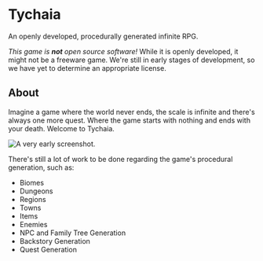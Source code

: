 Tychaia
=======

An openly developed, procedurally generated infinite RPG.

*This game is __not__ open source software!*  While it is openly developed, it might not be a freeware game.  We're still in early stages of development, so we have yet to determine an appropriate license.

About
--------

Imagine a game where the world never ends, the scale is infinite and there's always one more quest.  Where the game starts with nothing and ends with your death.  Welcome to Tychaia.

![A very early screenshot.](http://i.imgur.com/SWItl.png)

There's still a lot of work to be done regarding the game's procedural generation, such as:
  * Biomes
  * Dungeons
  * Regions
  * Towns
  * Items
  * Enemies
  * NPC and Family Tree Generation
  * Backstory Generation
  * Quest Generation